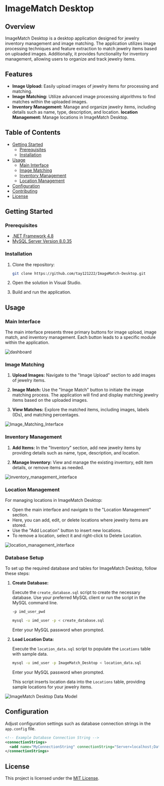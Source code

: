# ImageMatch Desktop

## Overview

ImageMatch Desktop is a desktop application designed for jewelry inventory management and image matching. The application utilizes image processing techniques and feature extraction to match jewelry items based on uploaded images. Additionally, it provides functionality for inventory management, allowing users to organize and track jewelry items.

## Features

- **Image Upload:** Easily upload images of jewelry items for processing and matching.
- **Image Matching:** Utilize advanced image processing algorithms to find matches within the uploaded images.
- **Inventory Management:** Manage and organize jewelry items, including details such as name, type, description, and location.
**location Management:** Manage locations in ImageMatch Desktop.

## Table of Contents

- [Getting Started](#getting-started)
  - [Prerequisites](#prerequisites)
  - [Installation](#installation)
- [Usage](#usage)
  - [Main Interface](#main-interface)
  - [Image Matching](#image-matching)
  - [Inventory Management](#inventory-management)
  - [Location Management](#location-management)
- [Configuration](#configuration)
- [Contributing](#contributing)
- [License](#license)

## Getting Started

### Prerequisites

- [.NET Framework 4.8](https://dotnet.microsoft.com/download/dotnet-framework)
- [MySQL Server Version 8.0.35](https://dev.mysql.com/downloads/mysql/)

### Installation

1. Clone the repository:

   ```bash
   git clone https://github.com/tay121222/ImageMatch-Desktop.git
   ```

2. Open the solution in Visual Studio.

3. Build and run the application.

## Usage

### Main Interface

The main interface presents three primary buttons for image upload, image match, and inventory management. Each button leads to a specific module within the application.

![dashboard](https://github.com/tay121222/ImageMatch_Desktop/assets/6275272/1e00eeb6-7ca6-45b8-a4ed-455f16ab27ac)


### Image Matching

1. **Upload Images:** Navigate to the "Image Upload" section to add images of jewelry items.

2. **Image Match:** Use the "Image Match" button to initiate the image matching process. The application will find and display matching jewelry items based on the uploaded images.

3. **View Matches:** Explore the matched items, including images, labels (IDs), and matching percentages.

![Image_Matching_Interface](https://github.com/tay121222/ImageMatch_Desktop/assets/6275272/f4102a74-22ea-4151-ab86-c74b8737cd3a)


### Inventory Management

1. **Add Items:** In the "Inventory" section, add new jewelry items by providing details such as name, type, description, and location.

2. **Manage Inventory:** View and manage the existing inventory, edit item details, or remove items as needed.

![inventory_management_interface](https://github.com/tay121222/ImageMatch_Desktop/assets/6275272/48a61d83-f5ba-45c4-a432-e172c40972a6)

### Location Management

For managing locations in ImageMatch Desktop:

- Open the main interface and navigate to the "Location Management" section.
- Here, you can add, edit, or delete locations where jewelry items are stored.
- Use the "Add Location" button to insert new locations.
- To remove a location, select it and right-click to Delete Location.

![location_management_interface](https://github.com/tay121222/ImageMatch_Desktop/assets/6275272/de0bd0d6-52b8-43fb-93ff-f4d08d407f7d)


### Database Setup

To set up the required database and tables for ImageMatch Desktop, follow these steps:

1. **Create Database:**

   Execute the `create_database.sql` script to create the necessary database. Use your preferred MySQL client or run the script in the MySQL command line.
    ```bash
    -p imd_user_pwd
   ```
    
   ```bash
   mysql -u imd_user -p < create_database.sql
   ```

   Enter your MySQL password when prompted.


3. **Load Location Data:**

   Execute the `location_data.sql` script to populate the `Locations` table with sample data.

   ```bash
   mysql -u imd_user -p ImageMatch_Desktop < location_data.sql
   ```

   Enter your MySQL password when prompted.

   This script inserts location data into the `Locations` table, providing sample locations for your jewelry items.
   
![ImageMatch Desktop Data Model](https://github.com/tay121222/ImageMatch_Desktop/assets/6275272/e0eb5ab2-cac0-4fcd-b714-3cd42e22bf29)



## Configuration

Adjust configuration settings such as database connection strings in the `app.config` file.

```xml
<!-- Example Database Connection String -->
<connectionStrings>
  <add name="MyConnectionString" connectionString="Server=localhost;Database=ImageMatch_Desktop;User Id=user;Password=pass;" providerName="MySql.Data.MySqlClient" />
</connectionStrings>
```



## License

This project is licensed under the [MIT License](LICENSE).

